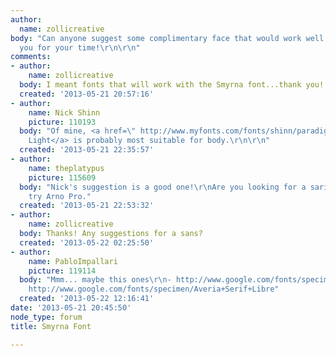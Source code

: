 ```yaml
---
author:
  name: zollicreative
body: "Can anyone suggest some complimentary face that would work well with this font?\r\n\r\nhttp://www.myfonts.com/search/smyrna/fonts/\r\n\r\nThank
  you for your time!\r\n\r\n"
comments:
- author:
    name: zollicreative
  body: I meant fonts that will work with the Smyrna font...thank you!
  created: '2013-05-21 20:57:16'
- author:
    name: Nick Shinn
    picture: 110193
  body: "Of mine, <a href=\" http://www.myfonts.com/fonts/shinn/paradigm-pro/pro-light/\">Paradigm
    Light</a> is probably most suitable for body.\r\n\r\n"
  created: '2013-05-21 22:35:57'
- author:
    name: theplatypus
    picture: 115609
  body: "Nick's suggestion is a good one!\r\nAre you looking for a sarif? I would
    try Arno Pro."
  created: '2013-05-21 22:53:32'
- author:
    name: zollicreative
  body: Thanks! Any suggestions for a sans?
  created: '2013-05-22 02:25:50'
- author:
    name: PabloImpallari
    picture: 119114
  body: "Mmm... maybe this ones\r\n- http://www.google.com/fonts/specimen/Averia+Sans+Libre\r\n-
    http://www.google.com/fonts/specimen/Averia+Serif+Libre"
  created: '2013-05-22 12:16:41'
date: '2013-05-21 20:45:50'
node_type: forum
title: Smyrna Font

---
```

